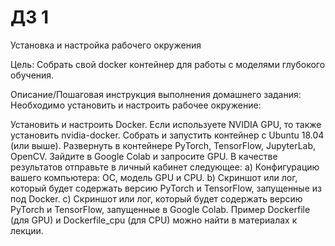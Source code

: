 # ДЗ 1
Установка и настройка рабочего окружения

Цель:
Собрать свой docker контейнер для работы с моделями глубокого обучения.


Описание/Пошаговая инструкция выполнения домашнего задания:
Необходимо установить и настроить рабочее окружение:

Установить и настроить Docker.
Если используете NVIDIA GPU, то также установить nvidia-docker.
Собрать и запустить контейнер с Ubuntu 18.04 (или выше).
Развернуть в контейнере PyTorch, TensorFlow, JupyterLab, OpenCV.
Зайдите в Google Colab и запросите GPU.
В качестве результатов отправьте в личный кабинет следующее:
a) Конфигурацию вашего компьютера: ОС, модель GPU и CPU.
b) Скриншот или лог, который будет содержать версию PyTorch и TensorFlow, запущенные из под Docker.
с) Скриншот или лог, который будет содержать версию PyTorch и TensorFlow, запущенные в Google Colab.
Пример Dockerfile (для GPU) и Dockerfile_cpu (для CPU) можно найти в материалах к лекции.
